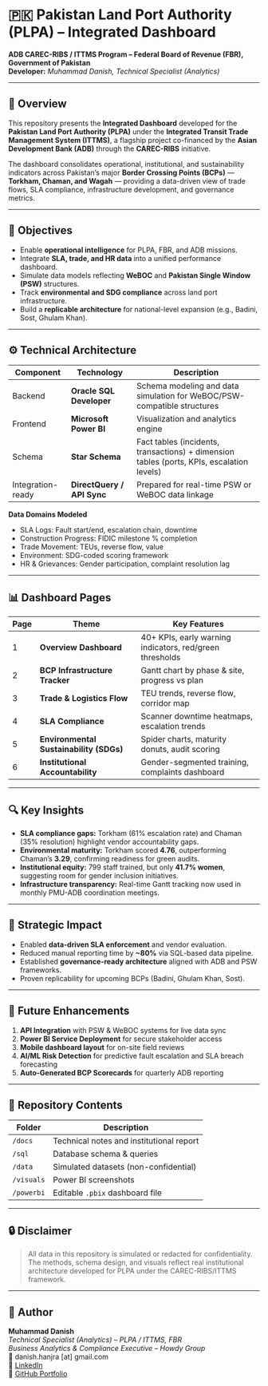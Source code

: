 # 🇵🇰 Pakistan Land Port Authority (PLPA) – Integrated Dashboard
**ADB CAREC-RIBS / ITTMS Program – Federal Board of Revenue (FBR), Government of Pakistan**  
**Developer:** *Muhammad Danish, Technical Specialist (Analytics)*   

---

## 📘 Overview
This repository presents the **Integrated Dashboard** developed for the **Pakistan Land Port Authority (PLPA)** under the **Integrated Transit Trade Management System (ITTMS)**, a flagship project co-financed by the **Asian Development Bank (ADB)** through the **CAREC-RIBS** initiative.  

The dashboard consolidates operational, institutional, and sustainability indicators across Pakistan’s major **Border Crossing Points (BCPs)** — **Torkham, Chaman, and Wagah** — providing a data-driven view of trade flows, SLA compliance, infrastructure development, and governance metrics.

---

## 🎯 Objectives
- Enable **operational intelligence** for PLPA, FBR, and ADB missions.
- Integrate **SLA, trade, and HR data** into a unified performance dashboard.
- Simulate data models reflecting **WeBOC** and **Pakistan Single Window (PSW)** structures.
- Track **environmental and SDG compliance** across land port infrastructure.
- Build a **replicable architecture** for national-level expansion (e.g., Badini, Sost, Ghulam Khan).

---

## ⚙️ Technical Architecture
| Component | Technology | Description |
|------------|-------------|--------------|
| Backend | **Oracle SQL Developer** | Schema modeling and data simulation for WeBOC/PSW-compatible structures |
| Frontend | **Microsoft Power BI** | Visualization and analytics engine |
| Schema | **Star Schema** | Fact tables (incidents, transactions) + dimension tables (ports, KPIs, escalation levels) |
| Integration-ready | **DirectQuery / API Sync** | Prepared for real-time PSW or WeBOC data linkage |

**Data Domains Modeled**
- SLA Logs: Fault start/end, escalation chain, downtime
- Construction Progress: FIDIC milestone % completion
- Trade Movement: TEUs, reverse flow, value
- Environment: SDG-coded scoring framework
- HR & Grievances: Gender participation, complaint resolution lag

---

## 📊 Dashboard Pages
| Page | Theme | Key Features |
|------|--------|---------------|
| 1 | **Overview Dashboard** | 40+ KPIs, early warning indicators, red/green thresholds |
| 2 | **BCP Infrastructure Tracker** | Gantt chart by phase & site, progress vs plan |
| 3 | **Trade & Logistics Flow** | TEU trends, reverse flow, corridor map |
| 4 | **SLA Compliance** | Scanner downtime heatmaps, escalation trends |
| 5 | **Environmental Sustainability (SDGs)** | Spider charts, maturity donuts, audit scoring |
| 6 | **Institutional Accountability** | Gender-segmented training, complaints dashboard |

---

## 🔍 Key Insights
- **SLA compliance gaps:** Torkham (61% escalation rate) and Chaman (35% resolution) highlight vendor accountability gaps.  
- **Environmental maturity:** Torkham scored **4.76**, outperforming Chaman’s **3.29**, confirming readiness for green audits.  
- **Institutional equity:** 799 staff trained, but only **41.7% women**, suggesting room for gender inclusion initiatives.  
- **Infrastructure transparency:** Real-time Gantt tracking now used in monthly PMU-ADB coordination meetings.

---

## 🚀 Strategic Impact
- Enabled **data-driven SLA enforcement** and vendor evaluation.
- Reduced manual reporting time by **~80%** via SQL-based data pipeline.
- Established **governance-ready architecture** aligned with ADB and PSW frameworks.
- Proven replicability for upcoming BCPs (Badini, Ghulam Khan, Sost).

---

## 🧠 Future Enhancements
1. **API Integration** with PSW & WeBOC systems for live data sync  
2. **Power BI Service Deployment** for secure stakeholder access  
3. **Mobile dashboard layout** for on-site field reviews  
4. **AI/ML Risk Detection** for predictive fault escalation and SLA breach forecasting  
5. **Auto-Generated BCP Scorecards** for quarterly ADB reporting

---

## 📂 Repository Contents
| Folder | Description |
|--------|--------------|
| `/docs` | Technical notes and institutional report |
| `/sql` | Database schema & queries |
| `/data` | Simulated datasets (non-confidential) |
| `/visuals` | Power BI screenshots |
| `/powerbi` | Editable `.pbix` dashboard file |

---

## 🔒 Disclaimer
> All data in this repository is simulated or redacted for confidentiality.  
> The methods, schema design, and visuals reflect real institutional architecture developed for PLPA under the CAREC-RIBS/ITTMS framework.

---

## 👤 Author
**Muhammad Danish**  
*Technical Specialist (Analytics) – PLPA / ITTMS, FBR*  
*Business Analytics & Compliance Executive – Howdy Group*  
📧 danish.hanjra [at] gmail.com  
🔗 [LinkedIn](https://www.linkedin.com/in/yourprofile)  
🧮 [GitHub Portfolio](https://github.com/yourusername)
